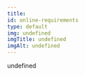 ```yaml
--- 
title: 
id: online-requirements
type: default
img: undefined
imgTitle: undefined
imgAlt: undefined
---
```


undefined

